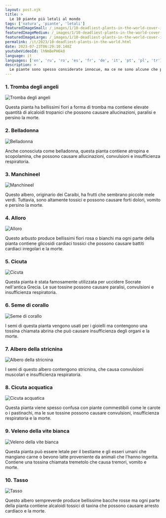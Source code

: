 ```yaml
---
layout: post.njk
title: >
  Le 10 piante più letali al mondo
tags: ['natura', 'piante', 'letali']
featuredImageSmall: /_images/1/10-deadliest-plants-in-the-world-cover-it-small.webp
featuredImageMedium: /_images/1/10-deadliest-plants-in-the-world-cover-it-medium.webp
featuredImageLarge: /_images/1/10-deadliest-plants-in-the-world-cover-it-large.webp
permalink: /it/2023/10-deadliest-plants-in-the-world.html
date: 2023-07-23T06:29:10.148Z
youtubeVideoId: lhNmBePH6k0
language: it
languages: ['en', 'ru', 'ro', 'es', 'fr', 'de', 'it', 'pt', 'pl', 'tr']
description: >
  Le piante sono spesso considerate innocue, ma ce ne sono alcune che possono essere letali per gli esseri umani e gli animali. Ecco le 10 piante più letali al mondo.
---
```


### 1. Tromba degli angeli

![Tromba degli angeli](/_images/c/c871fe8f71a4524304e3a8969388e84b-medium.webp)

Questa pianta ha bellissimi fiori a forma di tromba ma contiene elevate quantità di alcaloidi tropanici che possono causare allucinazioni, paralisi e persino la morte.

### 2. Belladonna

![Belladonna](/_images/5/51ccf9eaf745923c16fca0a8c83e78d2-medium.webp)

Anche conosciuta come belladonna, questa pianta contiene atropina e scopolamina, che possono causare allucinazioni, convulsioni e insufficienza respiratoria.

### 3. Manchineel

![Manchineel](/_images/7/7b08a45d0f833291f6afac62e5ab2fbd-medium.webp)

Questo albero, originario dei Caraibi, ha frutti che sembrano piccole mele verdi. Tuttavia, sono altamente tossici e possono causare forti dolori, vomito e persino la morte.

### 4. Alloro

![Alloro](/_images/5/5549bfde9eb13568ffc3c1021b4d8338-medium.webp)

Questo arbusto produce bellissimi fiori rosa o bianchi ma ogni parte della pianta contiene glicosidi cardiaci tossici che possono causare battiti cardiaci irregolari e la morte.

### 5. Cicuta

![Cicuta](/_images/2/26f44787765bd17cbda7af6b354bff30-medium.webp)

Questa pianta è stata famosamente utilizzata per uccidere Socrate nell'antica Grecia. Le sue tossine possono causare paralisi, convulsioni e insufficienza respiratoria.

### 6. Seme di corallo

![Seme di corallo](/_images/1/128c432132ab4835b4fde8742712a9be-medium.webp)

I semi di questa pianta vengono usati per i gioielli ma contengono una tossina chiamata abrina che può causare insufficienza degli organi e la morte.

### 7. Albero della stricnina

![Albero della stricnina](/_images/2/2687cba70275e5d4ecf51050676eaa48-medium.webp)

I semi di questo albero contengono stricnina, che causa convulsioni muscolari e insufficienza respiratoria.

### 8. Cicuta acquatica

![Cicuta acquatica](/_images/0/0707c0fbef3356ad63fdc9d45328a9dc-medium.webp)

Questa pianta viene spesso confusa con piante commestibili come le carote o i pastinachi, ma le sue tossine possono causare convulsioni, insufficienza respiratoria e la morte.

### 9. Veleno della vite bianca

![Veleno della vite bianca](/_images/d/d4525c96565049cc4c57921e8a783780-medium.webp)

Questa pianta può essere letale per il bestiame e gli esseri umani che mangiano carne o bevono latte proveniente da animali che l'hanno ingerita. Contiene una tossina chiamata tremetolo che causa tremori, vomito e morte.

### 10. Tasso

![Tasso](/_images/9/942ec0bcb183023a0e01ea2611f7acfa-medium.webp)

Questo albero sempreverde produce bellissime bacche rosse ma ogni parte della pianta contiene alcaloidi tossici di taxina che possono causare arresto cardiaco e la morte.

